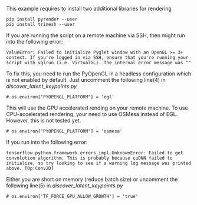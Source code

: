 This example requires to install two additional libraries for rendering 
```
pip install pyrender --user
pip install trimesh --user
```
If you are running the script on a remote machine via SSH, then might run 
into the following error:

```
ValueError: Failed to initialize Pyglet window with an OpenGL >= 3+ context. If you're logged in via SSH, ensure that you're running your script with vglrun (i.e. VirtualGL). The internal error message was ""
```
To fix this, you need to run the PyOpenGL in a headless configuration which is not enabled by default. Just uncomment the following line(4) in <em>discover_latent_keypoints.py</em>
```
# os.environ["PYOPENGL_PLATFORM"] = 'egl'
```
This will use the GPU accelerated rending on your remote machine. To use CPU-accelerated rendering, your need to use
OSMesa instead of EGL. However, this is not tested yet. 
```
# os.environ["PYOPENGL_PLATFORM"] = 'osmesa'
```

If you run into the following error: 
```
tensorflow.python.framework.errors_impl.UnknownError: Failed to get convolution algorithm. This is probably because cuDNN failed to initialize, so try looking to see if a warning log message was printed above. [Op:Conv2D]
```
Either you are short on memory (reduce batch size) or uncomment the following line(5) in <em>discover_latent_keypoints.py</em>

```
# os.environ['TF_FORCE_GPU_ALLOW_GROWTH'] = 'true'
```